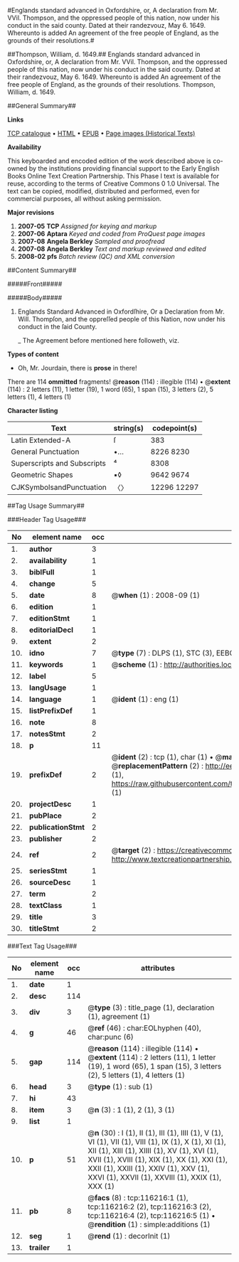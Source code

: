 #Englands standard advanced in Oxfordshire, or, A declaration from Mr. VVil. Thompson, and the oppressed people of this nation, now under his conduct in the said county. Dated at their randezvouz, May 6. 1649. Whereunto is added An agreement of the free people of England, as the grounds of their resolutions.#

##Thompson, William, d. 1649.##
Englands standard advanced in Oxfordshire, or, A declaration from Mr. VVil. Thompson, and the oppressed people of this nation, now under his conduct in the said county. Dated at their randezvouz, May 6. 1649. Whereunto is added An agreement of the free people of England, as the grounds of their resolutions.
Thompson, William, d. 1649.

##General Summary##

**Links**

[TCP catalogue](http://www.ota.ox.ac.uk/tcp/)  • 
[HTML](http://tei.it.ox.ac.uk/tcp/Texts-HTML/free/A94/A94286.html)  • 
[EPUB](http://tei.it.ox.ac.uk/tcp/Texts-EPUB/free/A94/A94286.epub) • 
[Page images (Historical Texts)](https://data.historicaltexts.jisc.ac.uk/view?pubId=eebo-99863998e&pageId=eebo-99863998e-116216-1)

**Availability**

This keyboarded and encoded edition of the
	       work described above is co-owned by the institutions
	       providing financial support to the Early English Books
	       Online Text Creation Partnership. This Phase I text is
	       available for reuse, according to the terms of Creative
	       Commons 0 1.0 Universal. The text can be copied,
	       modified, distributed and performed, even for
	       commercial purposes, all without asking permission.

**Major revisions**

1. __2007-05__ __TCP__ *Assigned for keying and markup*
1. __2007-06__ __Aptara__ *Keyed and coded from ProQuest page images*
1. __2007-08__ __Angela Berkley__ *Sampled and proofread*
1. __2007-08__ __Angela Berkley__ *Text and markup reviewed and edited*
1. __2008-02__ __pfs__ *Batch review (QC) and XML conversion*

##Content Summary##

#####Front#####

#####Body#####

1. Englands Standard Advanced in Oxfordſhire,
Or a Declaration from Mr. Will. Thompſon, and the oppreſſed
people of this Nation, now under his conduct in the ſaid County.

    _ The Agreement before mentioned here followeth, viz.

**Types of content**

  * Oh, Mr. Jourdain, there is **prose** in there!

There are 114 **ommitted** fragments! 
 @__reason__ (114) : illegible (114)  •  @__extent__ (114) : 2 letters (11), 1 letter (19), 1 word (65), 1 span (15), 3 letters (2), 5 letters (1), 4 letters (1)

**Character listing**


|Text|string(s)|codepoint(s)|
|---|---|---|
|Latin Extended-A|ſ|383|
|General Punctuation|•…|8226 8230|
|Superscripts             and Subscripts|⁴|8308|
|Geometric Shapes|▪◊|9642 9674|
|CJKSymbolsandPunctuation|〈〉|12296 12297|

##Tag Usage Summary##

###Header Tag Usage###

|No|element name|occ|attributes|
|---|---|---|---|
|1.|__author__|3||
|2.|__availability__|1||
|3.|__biblFull__|1||
|4.|__change__|5||
|5.|__date__|8| @__when__ (1) : 2008-09 (1)|
|6.|__edition__|1||
|7.|__editionStmt__|1||
|8.|__editorialDecl__|1||
|9.|__extent__|2||
|10.|__idno__|7| @__type__ (7) : DLPS (1), STC (3), EEBO-CITATION (1), PROQUEST (1), VID (1)|
|11.|__keywords__|1| @__scheme__ (1) : http://authorities.loc.gov/ (1)|
|12.|__label__|5||
|13.|__langUsage__|1||
|14.|__language__|1| @__ident__ (1) : eng (1)|
|15.|__listPrefixDef__|1||
|16.|__note__|8||
|17.|__notesStmt__|2||
|18.|__p__|11||
|19.|__prefixDef__|2| @__ident__ (2) : tcp (1), char (1)  •  @__matchPattern__ (2) : ([0-9\-]+):([0-9IVX]+) (1), (.+) (1)  •  @__replacementPattern__ (2) : http://eebo.chadwyck.com/downloadtiff?vid=$1&page=$2 (1), https://raw.githubusercontent.com/textcreationpartnership/Texts/master/tcpchars.xml#$1 (1)|
|20.|__projectDesc__|1||
|21.|__pubPlace__|2||
|22.|__publicationStmt__|2||
|23.|__publisher__|2||
|24.|__ref__|2| @__target__ (2) : https://creativecommons.org/publicdomain/zero/1.0/ (1), http://www.textcreationpartnership.org/docs/. (1)|
|25.|__seriesStmt__|1||
|26.|__sourceDesc__|1||
|27.|__term__|2||
|28.|__textClass__|1||
|29.|__title__|3||
|30.|__titleStmt__|2||


###Text Tag Usage###

|No|element name|occ|attributes|
|---|---|---|---|
|1.|__date__|1||
|2.|__desc__|114||
|3.|__div__|3| @__type__ (3) : title_page (1), declaration (1), agreement (1)|
|4.|__g__|46| @__ref__ (46) : char:EOLhyphen (40), char:punc (6)|
|5.|__gap__|114| @__reason__ (114) : illegible (114)  •  @__extent__ (114) : 2 letters (11), 1 letter (19), 1 word (65), 1 span (15), 3 letters (2), 5 letters (1), 4 letters (1)|
|6.|__head__|3| @__type__ (1) : sub (1)|
|7.|__hi__|43||
|8.|__item__|3| @__n__ (3) : 1 (1), 2 (1), 3 (1)|
|9.|__list__|1||
|10.|__p__|51| @__n__ (30) : I (1), II (1), III (1), IIII (1), V (1), VI (1), VII (1), VIII (1), IX (1), X (1), XI (1), XII (1), XIII (1), XIIII (1), XV (1), XVI (1), XVII (1), XVIII (1), XIX (1), XX (1), XXI (1), XXII (1), XXIII (1), XXIV (1), XXV (1), XXVI (1), XXVII (1), XXVIII (1), XXIX (1), XXX (1)|
|11.|__pb__|8| @__facs__ (8) : tcp:116216:1 (1), tcp:116216:2 (2), tcp:116216:3 (2), tcp:116216:4 (2), tcp:116216:5 (1)  •  @__rendition__ (1) : simple:additions (1)|
|12.|__seg__|1| @__rend__ (1) : decorInit (1)|
|13.|__trailer__|1||
